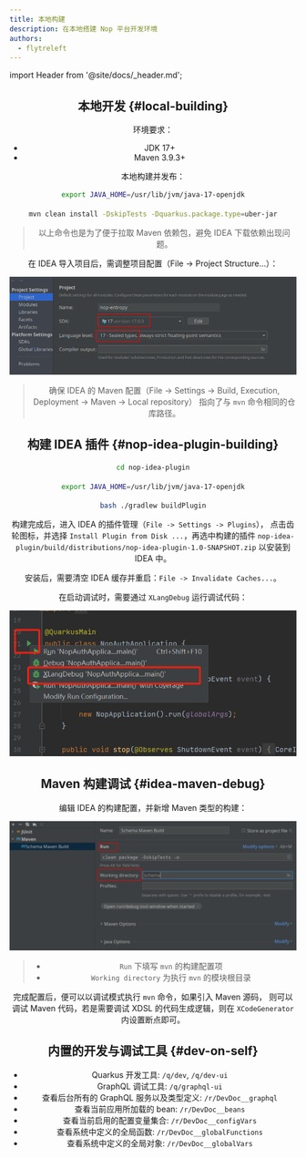```yaml
---
title: 本地构建
description: 在本地搭建 Nop 平台开发环境
authors:
  - flytreleft
---
```


import Header from '@site/docs/\_header.md';

<Header />

## 本地开发 {#local-building}

环境要求：

- JDK 17+
- Maven 3.9.3+

本地构建并发布：

```bash
export JAVA_HOME=/usr/lib/jvm/java-17-openjdk

mvn clean install -DskipTests -Dquarkus.package.type=uber-jar
```

> 以上命令也是为了便于拉取 Maven 依赖包，避免 IDEA 下载依赖出现问题。

在 IDEA 导入项目后，需调整项目配置（File -> Project Structure...）：

![](./img/idea-project-settings.png)

> 确保 IDEA 的 Maven 配置（File -> Settings -> Build, Execution, Deployment -> Maven -> Local repository）
> 指向了与 `mvn` 命令相同的仓库路径。

## 构建 IDEA 插件 {#nop-idea-plugin-building}

```bash
cd nop-idea-plugin

export JAVA_HOME=/usr/lib/jvm/java-17-openjdk

bash ./gradlew buildPlugin
```

构建完成后，进入 IDEA 的插件管理（`File -> Settings -> Plugins`），
点击齿轮图标，并选择 `Install Plugin from Disk ...`，再选中构建的插件
`nop-idea-plugin/build/distributions/nop-idea-plugin-1.0-SNAPSHOT.zip`
以安装到 IDEA 中。

安装后，需要清空 IDEA 缓存并重启：`File -> Invalidate Caches...`。

在启动调试时，需要通过 `XLangDebug` 运行调试代码：

![](./img/idea-xlang-debug.png)

## Maven 构建调试 {#idea-maven-debug}

编辑 IDEA 的构建配置，并新增 Maven 类型的构建：

![](./img/idea-debug-maven.png)

> - `Run` 下填写 `mvn` 的构建配置项
> - `Working directory` 为执行 `mvn` 的模块根目录

完成配置后，便可以以调试模式执行 `mvn` 命令，如果引入 Maven 源码，
则可以调试 Maven 代码，若是需要调试 XDSL 的代码生成逻辑，则在
`XCodeGenerator` 内设置断点即可。

## 内置的开发与调试工具 {#dev-on-self}

- Quarkus 开发工具: `/q/dev`, `/q/dev-ui`
- GraphQL 调试工具: `/q/graphql-ui`
- 查看后台所有的 GraphQL 服务以及类型定义: `/r/DevDoc__graphql`
- 查看当前应用所加载的 bean: `/r/DevDoc__beans`
- 查看当前启用的配置变量集合: `/r/DevDoc__configVars`
- 查看系统中定义的全局函数: `/r/DevDoc__globalFunctions`
- 查看系统中定义的全局对象: `/r/DevDoc__globalVars`
